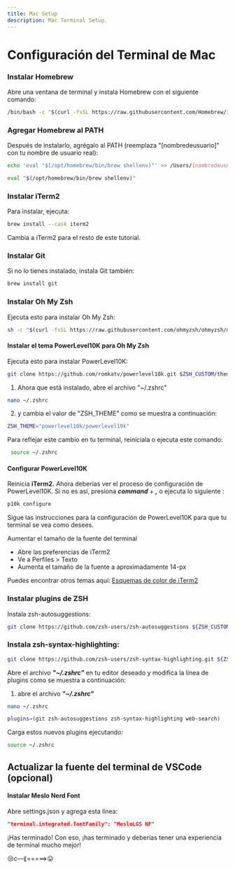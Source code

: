 ```yaml
---
title: Mac Setup
description: Mac Terminal Setup.
---
```

# Configuración del Terminal de Mac

### Instalar Homebrew
Abre una ventana de terminal y instala Homebrew con el siguiente comando:
```bash
/bin/bash -c "$(curl -fsSL https://raw.githubusercontent.com/Homebrew/install/HEAD/install.sh)"
```
### Agregar Homebrew al PATH
Después de instalarlo, agrégalo al PATH (reemplaza "[nombredeusuario]" con tu nombre de usuario real):

```bash
echo 'eval "$(/opt/homebrew/bin/brew shellenv)"' >> /Users/[nombredeusuario]/.zprofile

eval "$(/opt/homebrew/bin/brew shellenv)"
```
### Instalar iTerm2
Para instalar, ejecuta:

```zsh
brew install --cask iterm2

```

Cambia a iTerm2 para el resto de este tutorial.

### Instalar Git
Si no lo tienes instalado, instala Git también:
```zsh
brew install git
```
### Instalar Oh My Zsh
Ejecuta esto para instalar Oh My Zsh:
```bash
sh -c "$(curl -fsSL https://raw.githubusercontent.com/ohmyzsh/ohmyzsh/master/tools/install.sh)"
```
#### Instalar el tema PowerLevel10K para Oh My Zsh
Ejecuta esto para instalar PowerLevel10K:
```bash
git clone https://github.com/romkatv/powerlevel10k.git $ZSH_CUSTOM/themes/powerlevel10k
```
 
1. Ahora que está instalado, abre el archivo "~/.zshrc" 
```bash
nano ~/.zshrc
```
2. y cambia el valor de "ZSH_THEME" como se muestra a continuación:
```bash
ZSH_THEME="powerlevel10k/powerlevel10k"
```
Para reflejar este cambio en tu terminal, reiníciala o ejecuta este comando:
```bash
 source ~/.zshrc 
 ```

#### Configurar PowerLevel10K

Reinicia **iTerm2.** Ahora deberías ver el proceso de configuración de PowerLevel10K. Si no es así, presiona ***command*** + ***,*** o ejecuta lo siguiente   :

```bash
p10k configure
```
Sigue las instrucciones para la configuración de PowerLevel10K para que tu terminal se vea como desees.

Aumentar el tamaño de la fuente del terminal

- Abre las preferencias de iTerm2
- Ve a Perfiles > Texto
- Aumenta el tamaño de la fuente a aproximadamente 14-px

Puedes encontrar otros temas aquí: [Esquemas de color de iTerm2](https://iterm2colorschemes.com)

### Instalar plugins de ZSH
Instala zsh-autosuggestions:

```zsh
git clone https://github.com/zsh-users/zsh-autosuggestions ${ZSH_CUSTOM:-~/.oh-my-zsh/custom}/plugins/zsh-autosuggestions
```
### Instala zsh-syntax-highlighting:

```zsh
git clone https://github.com/zsh-users/zsh-syntax-highlighting.git ${ZSH_CUSTOM:-~/.oh-my-zsh/custom}/plugins/zsh-syntax-highlighting
```
Abre el archivo ***"~/.zshrc"*** en tu editor deseado y modifica la línea de plugins como se muestra a continuación:
1. abre el archivo ***"~/.zshrc"***
```zsh
nano ~/.zshrc
```

```zsh
plugins=(git zsh-autosuggestions zsh-syntax-highlighting web-search)
```
Carga estos nuevos plugins ejecutando:
```zsh
source ~/.zshrc
```

 ## Actualizar la fuente del terminal de VSCode (opcional)
#### Instalar Meslo Nerd Font
Abre settings.json y agrega esta línea:
```json
"terminal.integrated.fontFamily": "MesloLGS NF"
```
¡Has terminado!
Con eso, ¡has terminado y deberías tener una experiencia de terminal mucho mejor!

 😒c—⟪=====>😛

